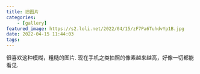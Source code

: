 ```yaml
---
title: 旧图片
categories:
    - [gallery]
featured_image: https://s2.loli.net/2022/04/15/zF7Pa6TuhdvYp1B.jpg
date: 2022-04-15 11:44:03
tags:
---
```


很喜欢这种模糊，粗糙的图片.
现在手机之类拍照的像素越来越高，好像一切都能看见.
